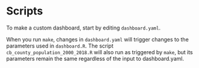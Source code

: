 # Scripts

To make a custom dashboard, start by editing `dashboard.yaml`.

When you run `make`, changes in `dashboard.yaml` will trigger changes to the parameters used in `dashboard.R`. The script `cb_county_population_2000_2018.R` will also run as triggered by `make`, but its parameters remain the same regardless of the input to dashboard.yaml.
